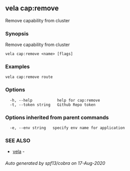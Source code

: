 ## vela cap:remove

Remove capability from cluster

### Synopsis

Remove capability from cluster

```
vela cap:remove <name> [flags]
```

### Examples

```
vela cap:remove route
```

### Options

```
  -h, --help           help for cap:remove
  -t, --token string   Github Repo token
```

### Options inherited from parent commands

```
  -e, --env string   specify env name for application
```

### SEE ALSO

* [vela](vela.md)	 - 

###### Auto generated by spf13/cobra on 17-Aug-2020
